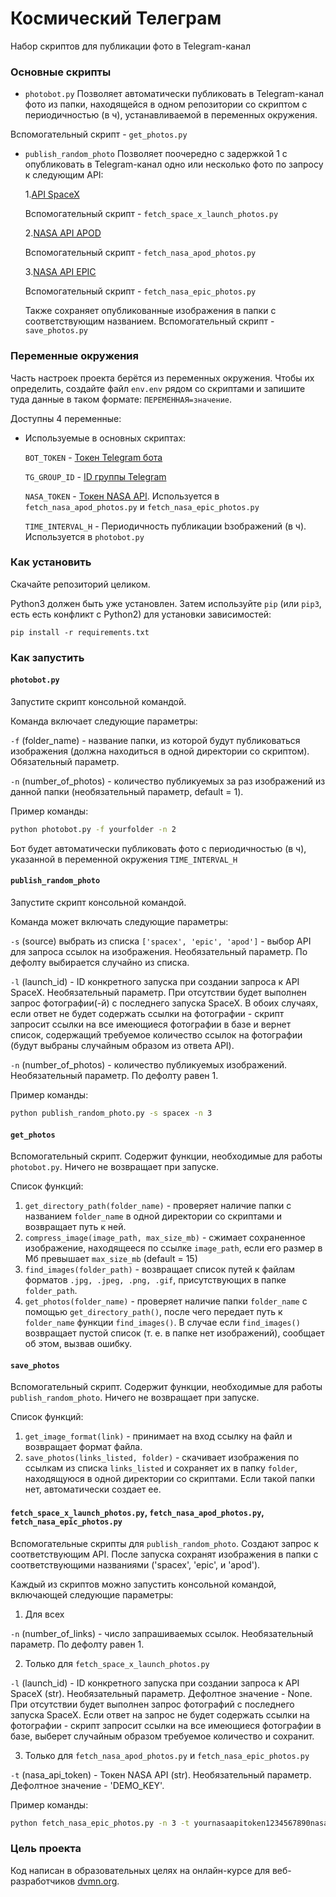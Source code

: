 # Космический Телеграм

Набор скриптов для публикации фото в Telegram-канал

### Основные скрипты

- `photobot.py`
Позволяет автоматически публиковать в Telegram-канал фото из папки, находящейся в одном репозитории со скриптом с периодичностью (в ч), устанавливаемой в переменных окружения.

Вспомогательный скрипт - `get_photos.py`

- `publish_random_photo`
Позволяет поочередно с задержкой 1 с опубликовать в Telegram-канал одно или несколько фото по запросу к следующим API:
 
  1.[API SpaceX](https://github.com/r-spacex/SpaceX-API)
  
  Вспомогательный скрипт - `fetch_space_x_launch_photos.py`
  
  2.[NASA API APOD](https://github.com/nasa/apod-api)
  
  Вспомогательный скрипт - `fetch_nasa_apod_photos.py`
  
  3.[NASA API EPIC](https://epic.gsfc.nasa.gov/about/epic)
  
  Вспомогательный скрипт - `fetch_nasa_epic_photos.py`

  Также сохраняет опубликованные изображения в папки с соответствующим названием. Вспомогательный скрипт - `save_photos.py`

### Переменные окружения

Часть настроек проекта берётся из переменных окружения. Чтобы их определить, создайте файл `env.env` рядом со скриптами и запишите туда данные в таком формате: `ПЕРЕМЕННАЯ=значение`.

Доступны 4 переменные:
- Используемые в основных скриптах:
  
  `BOT_TOKEN` - [Токен Telegram бота](https://core.telegram.org/bots/tutorial#obtain-your-bot-token)
  
  `TG_GROUP_ID` - [ID группы Telegram](https://stackoverflow.com/questions/32423837/telegram-bot-how-to-get-a-group-chat-id)

  `NASA_TOKEN` - [Токен NASA API](https://api.nasa.gov/). Используется в `fetch_nasa_apod_photos.py` и `fetch_nasa_epic_photos.py`
 
  `TIME_INTERVAL_H` - Периодичность публикации bзображений (в ч). Используется в `photobot.py`
  
  

### Как установить

Скачайте репозиторий целиком.

Python3 должен быть уже установлен. 
Затем используйте `pip` (или `pip3`, есть есть конфликт с Python2) для установки зависимостей:
```
pip install -r requirements.txt
```

### Как запустить

#### `photobot.py`
 
Запустите скрипт консольной командой.

Команда включает следующие параметры:

`-f` (folder_name) - название папки, из которой будут публиковаться изображения (должна находиться в одной директории со скриптом). Обязательный параметр.

`-n` (number_of_photos) - количество публикуемых за раз изображений из данной папки (необязательный параметр, default = 1).

Пример команды:
```sh
python photobot.py -f yourfolder -n 2
```
Бот будет автоматически публиковать фото с периодичностью (в ч), указанной в переменной окружения `TIME_INTERVAL_H` 

#### `publish_random_photo`
  
Запустите скрипт консольной командой.

Команда может включать следующие параметры:

`-s` (source) выбрать из списка `['spacex', 'epic', 'apod']` - выбор API для запроса ссылок на изображения. Необязательный параметр. По дефолту выбирается случайно из списка.

`-l` (launch_id) - ID конкретного запуска при создании запроса к API SpaceX. Необязательный параметр. При отсутствии будет выполнен запрос фотографии(-й) с последнего запуска SpaceX. В обоих случаях, если ответ не будет содержать ссылки на фотографии - скрипт запросит ссылки на все имеющиеся фотографии в базе и вернет список, содержащий требуемое количество ссылок на фотографии (будут выбраны случайным образом из ответа API).

`-n` (number_of_photos) - количество публикуемых изображений. Необязательный параметр. По дефолту равен 1.

Пример команды:
```sh
python publish_random_photo.py -s spacex -n 3
```

#### `get_photos`

Вспомогательный скрипт. Содержит функции, необходимые для работы `photobot.py`. Ничего не возвращает при запуске.

Список функций:
 1. `get_directory_path(folder_name)` - проверяет наличие папки с названием `folder_name` в одной директории со скриптами и возвращает путь к ней.
 2. `compress_image(image_path, max_size_mb)` - сжимает сохраненное изображение, находящееся по ссылке `image_path`, если его размер в Мб превышает `max_size_mb` (default = 15)
 3. `find_images(folder_path)` - возвращает список путей к файлам форматов `.jpg, .jpeg, .png, .gif`, присутствующих в папке `folder_path`.
 4. `get_photos(folder_name)` - проверяет наличие папки `folder_name` с помощью `get_directory_path()`, после чего передает путь к `folder_name` функции `find_images()`. В случае если `find_images()` возвращает пустой список (т. е. в папке нет изображений), сообщает об этом, вызвав ошибку.


#### `save_photos`

Вспомогательный скрипт. Содержит функции, необходимые для работы `publish_random_photo`. Ничего не возвращает при запуске.

Список функций:
 1. `get_image_format(link)` - принимает на вход ссылку на файл и возвращает формат файла.
 2. `save_photos(links_listed, folder)` - скачивает изображения по ссылкам из списка `links_listed` и сохраняет их в папку `folder`, находящуюся в одной директории со скриптами. Если такой папки нет, автоматически создает ее.


#### `fetch_space_x_launch_photos.py`, `fetch_nasa_apod_photos.py`, `fetch_nasa_epic_photos.py`

Вспомогательные скрипты для `publish_random_photo`. Создают запрос к соответствующим API. После запуска сохранят изображения в папки с соответствующими названиями ('spacex', 'epic', 
 и 'apod').

Каждый из скриптов можно запустить консольной командой, включающей следующие параметры:

 1. Для всех

`-n` (number_of_links) - число запрашиваемых ссылок. Необязательный параметр. По дефолту равен 1. 

 2. Только для `fetch_space_x_launch_photos.py`
    
`-l` (launch_id) - ID конкретного запуска при создании запроса к API SpaceX (str). Необязательный параметр. Дефолтное значение - None. При отсутствии будет выполнен запрос фотографий с последнего запуска SpaceX. Если ответ на запрос не будет содержать ссылки на фотографии - скрипт запросит ссылки на все имеющиеся фотографии в базе, выберет случайным образом требуемое количество и сохранит.

 3. Только для  `fetch_nasa_apod_photos.py` и `fetch_nasa_epic_photos.py`

`-t` (nasa_api_token) - Токен NASA API (str). Необязательный параметр. Дефолтное значение - 'DEMO_KEY'. 
 
Пример команды:
```sh
python fetch_nasa_epic_photos.py -n 3 -t yournasaapitoken1234567890nasaapitoken01
```

### Цель проекта

Код написан в образовательных целях на онлайн-курсе для веб-разработчиков [dvmn.org](https://dvmn.org/).
